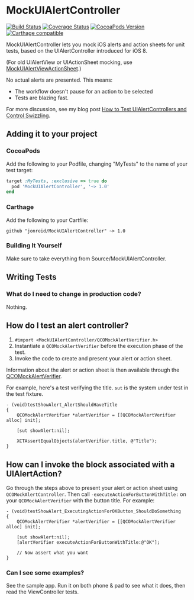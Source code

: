 # MockUIAlertController

[![Build Status](https://travis-ci.org/jonreid/MockUIAlertController.svg?branch=master)](https://travis-ci.org/jonreid/MockUIAlertController)
[![Coverage Status](https://coveralls.io/repos/jonreid/MockUIAlertController/badge.svg?branch=master&service=github)](https://coveralls.io/github/jonreid/MockUIAlertController?branch=master)
[![CocoaPods Version](https://cocoapod-badges.herokuapp.com/v/MockUIAlertController/badge.png)](https://cocoapods.org/pods/MockUIAlertController)
[![Carthage compatible](https://img.shields.io/badge/Carthage-compatible-4BC51D.svg?style=flat)](https://github.com/Carthage/Carthage)

MockUIAlertController lets you mock iOS alerts and action sheets for unit tests,
based on the UIAlertController introduced for iOS 8.

(For old UIAlertView or UIActionSheet mocking, use
[MockUIAlertViewActionSheet](https://github.com/jonreid/MockUIAlertViewActionSheet).)

No actual alerts are presented. This means:

* The workflow doesn't pause for an action to be selected
* Tests are blazing fast.

For more discussion, see my blog post [How to Test UIAlertControllers and Control Swizzling](http://qualitycoding.org/testing-uialertcontrollers/).


## Adding it to your project

### CocoaPods

Add the following to your Podfile, changing "MyTests" to the name of your test target:

```ruby
target :MyTests, :exclusive => true do
  pod 'MockUIAlertController', '~> 1.0'
end
```

### Carthage

Add the following to your Cartfile:

```
github "jonreid/MockUIAlertController" ~> 1.0
```

### Building It Yourself

Make sure to take everything from Source/MockUIAlertController.


## Writing Tests

### What do I need to change in production code?

Nothing.

## How do I test an alert controller?

1. `#import <MockUIAlertController/QCOMockAlertVerifier.h>`
2. Instantiate a `QCOMockAlertVerifier` before the execution phase of the test.
3. Invoke the code to create and present your alert or action sheet.

Information about the alert or action sheet is then available through the
[QCOMockAlertVerifier](https://github.com/jonreid/MockUIAlertController/blob/master/Source/MockUIAlertController/QCOMockAlertVerifier.h).

For example, here's a test verifying the title. `sut` is the system under test
in the test fixture.

```obj-c
- (void)testShowAlert_AlertShouldHaveTitle
{
    QCOMockAlertVerifier *alertVerifier = [[QCOMockAlertVerifier alloc] init];

    [sut showAlert:nil];

    XCTAssertEqualObjects(alertVerifier.title, @"Title");
}
```

## How can I invoke the block associated with a UIAlertAction?

Go through the steps above to present your alert or action sheet using `QCOMockAlertController`.
Then call `-executeActionForButtonWithTitle:` on your `QCOMockAlertVerifier` with the button title.
For example:


```obj-c
- (void)testShowAlert_ExecutingActionForOKButton_ShouldDoSomething
{
    QCOMockAlertVerifier *alertVerifier = [[QCOMockAlertVerifier alloc] init];

    [sut showAlert:nil];
    [alertVerifier executeActionForButtonWithTitle:@"OK"];

    // Now assert what you want
}
```

### Can I see some examples?

See the sample app. Run it on both phone & pad to see what it does, then read the ViewController
tests.
